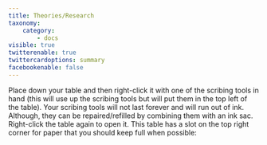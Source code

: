 ```yaml
---
title: Theories/Research
taxonomy:
    category:
        - docs
visible: true
twitterenable: true
twittercardoptions: summary
facebookenable: false
---
```


Place down your table and then right-click it with one of the scribing tools in hand (this will use up the scribing tools but will put them in the top left of the table). Your scribing tools will not last forever and will run out of ink. Although, they can be repaired/refilled by combining them with an ink sac. Right-click the table again to open it. This table has a slot on the top right corner for paper that you should keep full when possible:

